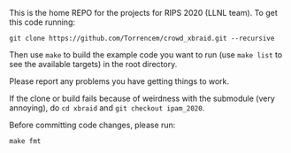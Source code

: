 
This is the home REPO for the projects for RIPS 2020 (LLNL team). To get this code running:

    git clone https://github.com/Torrencem/crowd_xbraid.git --recursive

Then use ``make`` to build the example code you want to run (use ``make list`` to see the available targets) in the root directory.

Please report any problems you have getting things to work.

If the clone or build fails because of weirdness with the submodule (very annoying), do ``cd xbraid`` and ``git checkout ipam_2020``.

Before committing code changes, please run:

    make fmt
